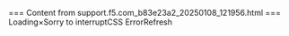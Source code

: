 === Content from support.f5.com_b83e23a2_20250108_121956.html ===
Loading×Sorry to interruptCSS ErrorRefresh
